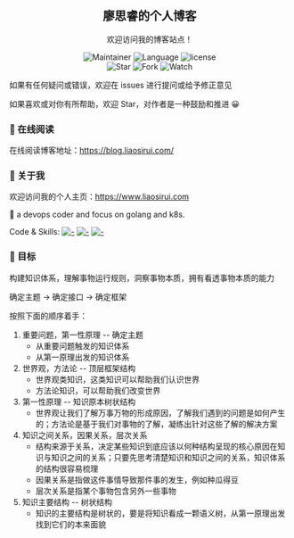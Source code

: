 <div align="center">
<h2 align="center"> 廖思睿的个人博客 </h2>
<p align="center">
欢迎访问我的博客站点！
</p>
<p align="center">
  <img src="https://img.shields.io/badge/Maintainer-cyril@liaosirui.com-blue.svg"alt="Maintainer">
  <img src="https://img.shields.io/badge/Language-Markdown-green.svg" alt="Language">
  <img src="https://img.shields.io/badge/license-Apache2-blue.svg?style=flat" alt="license">
  <br />
  <img src="https://img.shields.io/github/stars/LiaoSirui/blog-docs.svg?style=social&label=Star" alt="Star">
  <img src="https://img.shields.io/github/forks/LiaoSirui/blog-docs.svg?style=social&label=Fork" alt="Fork">
  <img src="https://img.shields.io/github/forks/LiaoSirui/blog-docs.svg?style=social&label=Watch" alt="Watch">
</p>
</div>

如果有任何疑问或错误，欢迎在 issues 进行提问或给予修正意见

如果喜欢或对你有所帮助，欢迎 Star，对作者是一种鼓励和推进 😀

### 📖 在线阅读

在线阅读博客地址：<https://blog.liaosirui.com/>

### 🙍 关于我

欢迎访问我的个人主页：<https://www.liaosirui.com>

💬 a devops coder and focus on golang and k8s.

Code & Skills: [![-](https://img.shields.io/static/v1?style=flat-square&label=&logoColor=ffffff&color=00ADD8&message=Golang&logo=Go)](https://golang.org/) [![-](https://img.shields.io/static/v1?style=flat-square&label=&logoColor=ffffff&color=3670A0&message=Python&logo=Python)](https://www.python.org/) [![-](https://img.shields.io/static/v1?style=flat-square&label=&logoColor=ffffff&color=326CE5&message=Kubernetes&logo=Kubernetes)](https://kubernetes.io/)

### 🔖 目标

构建知识体系，理解事物运行规则，洞察事物本质，拥有看透事物本质的能力

确定主题 -> 确定接口 -> 确定框架

按照下面的顺序着手：

1. 重要问题，第一性原理 -- 确定主题
   - 从重要问题触发的知识体系
   - 从第一原理出发的知识体系
2. 世界观，方法论 -- 顶层框架结构
   - 世界观类知识，这类知识可以帮助我们认识世界
   - 方法论知识，可以帮助我们改变世界
3. 第一性原理 -- 知识原本树状结构
   - 世界观让我们了解万事万物的形成原因，了解我们遇到的问题是如何产生的；方法论是基于我们对事物的了解，凝练出针对这些了解的解决方案
4. 知识之间关系，因果关系，层次关系
   - 结构来源于关系，决定某些知识到底应该以何种结构呈现的核心原因在知识与知识之间的关系；只要先思考清楚知识和知识之间的关系，知识体系的结构很容易梳理
   - 因果关系是指做这件事情导致那件事的发生，例如种瓜得豆
   - 层次关系是指某个事物包含另外一些事物
5. 知识主要结构 -- 树状结构
   - 知识的主要结构是树状的，要是将知识看成一颗语义树，从第一原理出发找到它们的本来面貌
